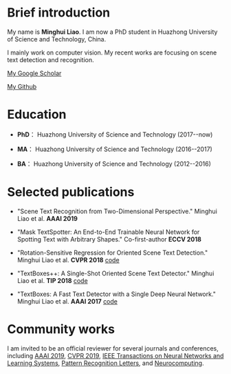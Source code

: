 # Brief introduction
My name is **Minghui Liao**. I am now a PhD student in Huazhong University of Science and Technology, China. 

I mainly work on computer vision. My recent works are focusing on scene text detection and recognition.

[My Google Scholar](https://scholar.google.com/citations?user=a4uTLbMAAAAJ&hl=en) 

[My Github](https://github.com/MhLiao)

# Education

- **PhD**： Huazhong University of Science and Technology (2017--now)    

- **MA**： Huazhong University of Science and Technology (2016--2017)    

- **BA**： Huazhong University of Science and Technology (2012--2016)

# Selected publications
- "Scene Text Recognition from Two-Dimensional Perspective." Minghui Liao et al. **AAAI 2019**

- "Mask TextSpotter: An End-to-End Trainable Neural Network for Spotting Text with Arbitrary Shapes." Co-first-author **ECCV 2018** 

- "Rotation-Sensitive Regression for Oriented Scene Text Detection." Minghui Liao et al. **CVPR 2018** [code](https://github.com/MhLiao/RRD)

- "TextBoxes++: A Single-Shot Oriented Scene Text Detector." Minghui Liao et al. **TIP 2018** [code](https://github.com/MhLiao/TextBoxes_plusplus)

- "TextBoxes: A Fast Text Detector with a Single Deep Neural Network." Minghui Liao et al. **AAAI 2017** [code](https://github.com/MhLiao/TextBoxes)

# Community works

I am invited to be an official reviewer for several journals and conferences, including [AAAI 2019](https://aaai.org/Conferences/AAAI-19/), [CVPR 2019](http://cvpr2019.thecvf.com/), [IEEE Transactions on Neural Networks and Learning Systems](https://cis.ieee.org/ieee-transactions-on-neural-networks-and-learning-systems.html), [Pattern Recognition Letters](https://www.journals.elsevier.com/pattern-recognition-letters), and [Neurocomputing](https://www.journals.elsevier.com/neurocomputing).
